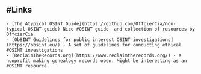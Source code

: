 ## #Links
	- [The Atypical OSINT Guide](https://github.com/OffcierCia/non-typical-OSINT-guide) Nice #OSINT guide  and collection of resources by OffcierCia
	- [ObSINT Guidelines for public interest OSINT investigations](https://obsint.eu/) - A set of guidelines for conducting ethical #OSINT investigations
	- [ReclaimTheRecords.org](https://www.reclaimtherecords.org/) - a nonprofit making genealogy records open. Might be interesting as an #OSINT resource.